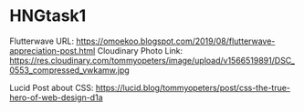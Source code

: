 # HNGtask1

Flutterwave URL: https://omoekoo.blogspot.com/2019/08/flutterwave-appreciation-post.html
Cloudinary Photo Link: https://res.cloudinary.com/tommyopeters/image/upload/v1566519891/DSC_0553_compressed_vwkamw.jpg

Lucid Post about CSS: https://lucid.blog/tommyopeters/post/css-the-true-hero-of-web-design-d1a
